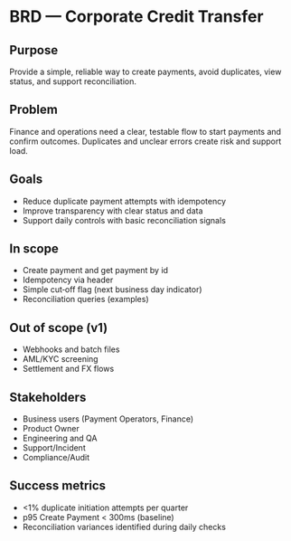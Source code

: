 # BRD — Corporate Credit Transfer

## Purpose
Provide a simple, reliable way to create payments, avoid duplicates, view status, and support reconciliation.

## Problem
Finance and operations need a clear, testable flow to start payments and confirm outcomes. Duplicates and unclear errors create risk and support load.

## Goals
- Reduce duplicate payment attempts with idempotency
- Improve transparency with clear status and data
- Support daily controls with basic reconciliation signals

## In scope
- Create payment and get payment by id
- Idempotency via header
- Simple cut‑off flag (next business day indicator)
- Reconciliation queries (examples)

## Out of scope (v1)
- Webhooks and batch files
- AML/KYC screening
- Settlement and FX flows

## Stakeholders
- Business users (Payment Operators, Finance)
- Product Owner
- Engineering and QA
- Support/Incident
- Compliance/Audit

## Success metrics
- <1% duplicate initiation attempts per quarter
- p95 Create Payment < 300ms (baseline)
- Reconciliation variances identified during daily checks
